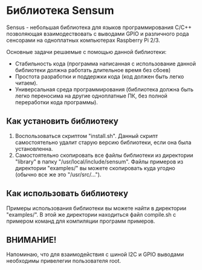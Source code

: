 # Библиотека Sensum

Sensus - небольшая библиотека для языков программирования С/C++ позволяющая взаимодествовать с выводами GPIO и различного рода сенсорами на одноплатных компьютерах Raspberry Pi 2/3.

Основные задачи решаемые с помощью данной библиотеки:
- Стабильность кода (программа написанная с использование данной библиотеки должна работать длительное время без сбоев)
- Простота разработки и поддержки кода (код должен быть легко читаем).
- Универсальная среда программирования (библиотека должна быть легко переносима на другие одноплатные ПК, без полной переработки кода программы).

## Как установить библиотеку
1. Воспользоваться скриптом "install.sh". Данный скрипт самостоятельно удалит старую версию библиотеки, если она была установленна.
2. Самостоятельно скопировать все файлы библиотеки из директории "library" в папку "/usr/local/include/sensum". Файлы примеров из директории "examples/" вы можете скопировать куда угодно (обычно все же это "/usr/src/...").

## Как использовать библиотеку
Примеры использования библиотеки вы можете найти в директории "examples/". В этой же директории находиться файл compile.sh c примером команд для компиляции программ примеров.

## ВНИМАНИЕ!
Напоминаю, что для взаимодействия с шиной I2C и GPIO выводами необходимы привелегии пользователя root.